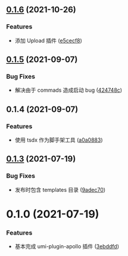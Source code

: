 ## [0.1.6](https://github.com/limaofeng/umi-plugin-apollo/compare/v0.1.5...v0.1.6) (2021-10-26)


### Features

* 添加 Upload 插件 ([e5cecf8](https://github.com/limaofeng/umi-plugin-apollo/commit/e5cecf8fb68721b525c3e3f49f30f9e01f51cac1))



## [0.1.5](https://github.com/limaofeng/umi-plugin-apollo/compare/v0.1.4...v0.1.5) (2021-09-07)


### Bug Fixes

* 解决由于 commads 造成启动 bug ([424748c](https://github.com/limaofeng/umi-plugin-apollo/commit/424748c5915e8dd1b23421e406138229bd0c334a))



## 0.1.4 (2021-09-07)


### Features

* 使用 tsdx 作为脚手架工具 ([a0a0883](https://github.com/limaofeng/umi-plugin-apollo/commit/a0a0883c2f254a5df1bbf4057fc023f528571e92))



## [0.1.3](https://github.com/limaofeng/umi-plugin-apollo/compare/v0.1.0...v0.1.3) (2021-07-19)


### Bug Fixes

* 发布时包含 templates 目录 ([9adec70](https://github.com/limaofeng/umi-plugin-apollo/commit/9adec706e20bf234e23729ae963d98810996f5d9))

# 0.1.0 (2021-07-19)


### Features

* 基本完成 umi-plugin-apollo 插件 ([3ebddfd](https://github.com/limaofeng/umi-plugin-apollo/commit/3ebddfd4afe16155e5e837cab756f7e3f39a7cd3))



